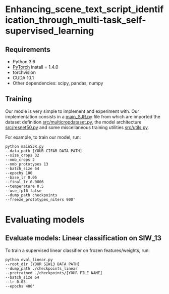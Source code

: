 # Enhancing_scene_text_script_identification_through_multi-task_self-supervised_learning
## Requirements
- Python 3.6
- [PyTorch](http://pytorch.org) install = 1.4.0
- torchvision
- CUDA 10.1
- Other dependencies: scipy, pandas, numpy

## Training
Our modle is very simple to implement and experiment with.
Our implementation consists in a [main_SJR.py](./main_SJR.py) file from which are imported the dataset definition [src/multicropdataset.py](./src/multicropdataset.py), the model architecture [src/resnet50.py](./src/resnet50.py) and some miscellaneous training utilities [src/utils.py](./src/utils.py).

For example, to train our model, run:
```
python mainSJR.py
--data_path [YOUR CIFAR DATA PATH]
--size_crops 32
--nmb_crops 2
--nmb_prototypes 13
--batch_size 64
--epochs 100
--base_lr 0.06
--final_lr 0.0006
--temperature 0.5
--use_fp16 false
--dump_path checkpoints
--freeze_prototypes_niters 900'
```

# Evaluating models

## Evaluate models: Linear classification on SIW_13
To train a supervised linear classifier on frozen features/weights, run:
```
python eval_linear.py
--root_dir [YOUR SIW13 DATA PATH]
--dump_path ./checkpoints_linear
--pretrained ./checkpoints/[YOUR FILE NAME]
--batch_size 64
--lr 0.03
--epochs 400'
```


